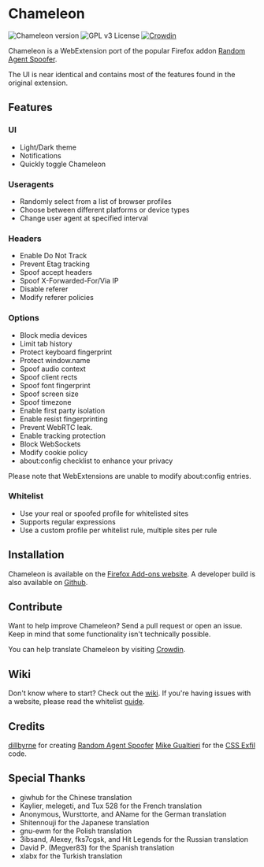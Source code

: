 # Chameleon

![Chameleon version](https://img.shields.io/badge/version-0.21.26-brightgreen.svg)
![GPL v3 License](https://img.shields.io/badge/license-GPL%20v3-blue.svg)
[![Crowdin](https://d322cqt584bo4o.cloudfront.net/chameleon/localized.svg)](https://crowdin.com/project/chameleon)

Chameleon is a WebExtension port of the popular Firefox addon [Random Agent Spoofer](https://github.com/dillbyrne/random-agent-spoofer).

The UI is near identical and contains most of the features found in the original extension.

## Features

### UI

- Light/Dark theme
- Notifications
- Quickly toggle Chameleon

### Useragents

- Randomly select from a list of browser profiles
- Choose between different platforms or device types
- Change user agent at specified interval

### Headers

- Enable Do Not Track
- Prevent Etag tracking
- Spoof accept headers
- Spoof X-Forwarded-For/Via IP
- Disable referer
- Modify referer policies

### Options

- Block media devices
- Limit tab history
- Protect keyboard fingerprint
- Protect window.name
- Spoof audio context
- Spoof client rects
- Spoof font fingerprint
- Spoof screen size
- Spoof timezone
- Enable first party isolation
- Enable resist fingerprinting
- Prevent WebRTC leak.
- Enable tracking protection
- Block WebSockets
- Modify cookie policy
- about:config checklist to enhance your privacy

Please note that WebExtensions are unable to modify about:config entries.

### Whitelist

- Use your real or spoofed profile for whitelisted sites
- Supports regular expressions
- Use a custom profile per whitelist rule, multiple sites per rule

## Installation

Chameleon is available on the [Firefox Add-ons website](https://addons.mozilla.org/firefox/addon/chameleon-ext). A developer build is also available on [Github](https://github.com/sereneblue/chameleon/releases).

## Contribute

Want to help improve Chameleon? Send a pull request or open an issue. Keep in mind that some functionality isn't technically possible.

You can help translate Chameleon by visiting [Crowdin](https://crowdin.com/project/chameleon).

## Wiki

Don't know where to start? Check out the [wiki](https://sereneblue.github.io/chameleon/wiki). If you're having issues with a website, please read the whitelist [guide](https://sereneblue.github.io/chameleon/wiki/whitelist).

## Credits

[dillbyrne](https://github.com/dillbyrne) for creating [Random Agent Spoofer](https://github.com/dillbyrne/random-agent-spoofer)
[Mike Gualtieri](https://github.com/mlgualtieri) for the [CSS Exfil](https://github.com/mlgualtieri/CSS-Exfil-Protection) code.

## Special Thanks

- giwhub for the Chinese translation
- Kaylier, melegeti, and Tux 528 for the French translation
- Anonymous, Wursttorte, and AName for the German translation
- Shitennouji for the Japanese translation
- gnu-ewm for the Polish translation
- 3ibsand, Alexey, fks7cgsk, and Hit Legends for the Russian translation
- David P. (Megver83) for the Spanish translation
- xlabx for the Turkish translation
